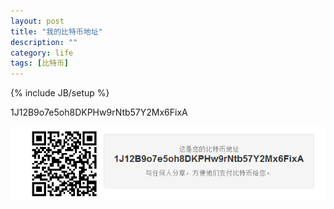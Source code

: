 ```yaml
---
layout: post
title: "我的比特币地址"
description: ""
category: life
tags: [比特币]
---
```

{% include JB/setup %}

1J12B9o7e5oh8DKPHw9rNtb57Y2Mx6FixA

![BitCoin Address](/assets/images/byteicon-address.jpg)
